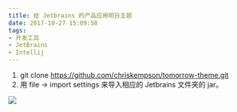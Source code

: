 ```yaml
---
title: 给 Jetbrains 的产品应用明日主题
date: 2017-10-27 15:09:58
tags:
- 开发工具
- JetBrains
- Intellij
---
```


1. git clone https://github.com/chriskempson/tomorrow-theme.git
2. 用 file -> import settings 来导入相应的 Jetbrains 文件夹的 jar。

![](https://ws1.sinaimg.cn/large/66dd581fly1fkwu4s0mn0j21ic0ymgt8.jpg)

